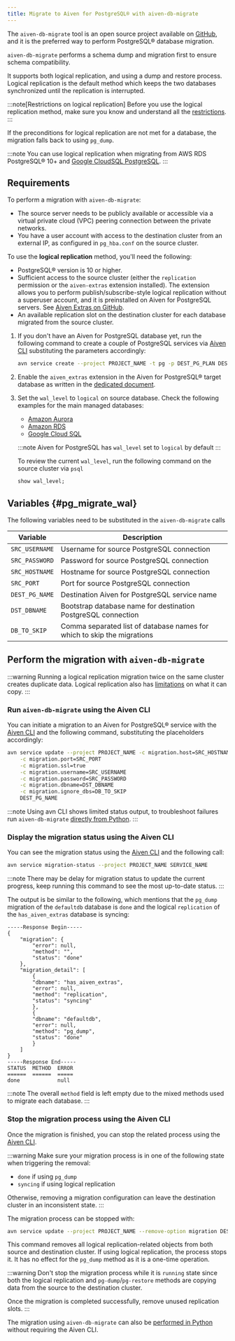 ```yaml
---
title: Migrate to Aiven for PostgreSQL® with aiven-db-migrate
---
```


The `aiven-db-migrate` tool is an open source project available on [GitHub](https://github.com/aiven/aiven-db-migrate), and it is the preferred way to perform PostgreSQL® database migration.

`aiven-db-migrate` performs a schema dump and migration first to ensure
schema compatibility.

It supports both logical replication, and using a dump and restore
process. Logical replication is the default method which keeps the two
databases synchronized until the replication is interrupted.

:::note[Restrictions on logical replication]
Before you use the logical replication method, make sure you know and
understand all the
[restrictions](https://www.postgresql.org/docs/current/logical-replication-restrictions.html).
:::

If the preconditions for logical replication are not met for a database,
the migration falls back to using `pg_dump`.

:::note
You can use logical replication when migrating from AWS RDS PostgreSQL®
10+ and [Google CloudSQL
PostgreSQL](https://cloud.google.com/sql/docs/release-notes#August_30_2021).
:::

## Requirements

To perform a migration with `aiven-db-migrate`:

-   The source server needs to be publicly available or accessible via a
    virtual private cloud (VPC) peering connection between the private
    networks.
-   You have a user account with access to the destination cluster from
    an external IP, as configured in `pg_hba.conf` on the source
    cluster.

To use the **logical replication** method, you'll need the
following:

-   PostgreSQL® version is 10 or higher.
-   Sufficient access to the source cluster (either the `replication`
    permission or the `aiven-extras` extension installed). The extension
    allows you to perform publish/subscribe-style logical replication
    without a superuser account, and it is preinstalled on Aiven for
    PostgreSQL servers. See [Aiven Extras on
    GitHub](https://github.com/aiven/aiven-extras).
-   An available replication slot on the destination cluster for each
    database migrated from the source cluster.

1.  If you don't have an Aiven for PostgreSQL database yet, run the
    following command to create a couple of PostgreSQL services via
    [Aiven CLI](/docs/tools/cli) substituting the
    parameters accordingly:

    ```bash
    avn service create --project PROJECT_NAME -t pg -p DEST_PG_PLAN DEST_PG_NAME
    ```

1.  Enable the `aiven_extras` extension in the Aiven for PostgreSQL®
    target database as written in the
    [dedicated document](/docs/products/postgresql/concepts/dba-tasks-pg#aiven_extras_extension).

1.  Set the `wal_level` to `logical` on source database. Check the
    following examples for the main managed databases:

    -   [Amazon Aurora](/docs/products/postgresql/howto/logical-replication-aws-aurora)
    -   [Amazon RDS](/docs/products/postgresql/howto/logical-replication-aws-rds)
    -   [Google Cloud SQL](/docs/products/postgresql/howto/logical-replication-gcp-cloudsql)

    :::note
    Aiven for PostgreSQL has `wal_level` set to `logical` by default
    :::

    To review the current `wal_level`, run the following command on the
    source cluster via `psql`

    ```sql
    show wal_level;
    ```

## Variables {#pg_migrate_wal}

The following variables need to be substituted in the `aiven-db-migrate`
calls

 | Variable       | Description                                                             |
 | -------------- | ----------------------------------------------------------------------- |
 | `SRC_USERNAME` | Username for source PostgreSQL connection                               |
 | `SRC_PASSWORD` | Password for source PostgreSQL connection                               |
 | `SRC_HOSTNAME` | Hostname for source PostgreSQL connection                               |
 | `SRC_PORT`     | Port for source PostgreSQL connection                                   |
 | `DEST_PG_NAME` | Destination Aiven for PostgreSQL service name                           |
 | `DST_DBNAME`   | Bootstrap database name for destination PostgreSQL connection           |
 | `DB_TO_SKIP`   | Comma separated list of database names for which to skip the migrations |

## Perform the migration with `aiven-db-migrate`

:::warning
Running a logical replication migration twice on the same cluster creates
duplicate data. Logical replication also has
[limitations](https://www.postgresql.org/docs/current/logical-replication-restrictions.html)
on what it can copy.
:::

### Run `aiven-db-migrate` using the Aiven CLI

You can initiate a migration to an Aiven for PostgreSQL® service with
the [Aiven CLI](/docs/tools/cli) and the following
command, substituting the placeholders accordingly:

```bash
avn service update --project PROJECT_NAME -c migration.host=SRC_HOSTNAME   \
    -c migration.port=SRC_PORT                                             \
    -c migration.ssl=true                                                  \
    -c migration.username=SRC_USERNAME                                     \
    -c migration.password=SRC_PASSWORD                                     \
    -c migration.dbname=DST_DBNAME                                         \
    -c migration.ignore_dbs=DB_TO_SKIP                                     \
    DEST_PG_NAME
```

:::note
Using avn CLI shows limited status output, to troubleshoot failures
run `aiven-db-migrate`
[directly from Python](run-aiven-db-migrate-python).
:::

### Display the migration status using the Aiven CLI

You can see the migration status using the
[Aiven CLI](/docs/tools/cli) and the
following call:

```bash
avn service migration-status --project PROJECT_NAME SERVICE_NAME
```

:::note
There may be delay for migration status to update the current progress,
keep running this command to see the most up-to-date status.
:::

The output is be similar to the following, which mentions that the
`pg_dump` migration of the `defaultdb` database is `done` and the
logical `replication` of the `has_aiven_extras` database is syncing:

```text
-----Response Begin-----
{
    "migration": {
        "error": null,
        "method": "",
        "status": "done"
    },
    "migration_detail": [
        {
        "dbname": "has_aiven_extras",
        "error": null,
        "method": "replication",
        "status": "syncing"
        },
        {
        "dbname": "defaultdb",
        "error": null,
        "method": "pg_dump",
        "status": "done"
        }
    ]
}
-----Response End-----
STATUS  METHOD  ERROR
======  ======  =====
done            null
```

:::note
The overall `method` field is left empty due to the mixed methods used
to migrate each database.
:::

### Stop the migration process using the Aiven CLI

Once the migration is finished, you can stop the related process using
the [Aiven CLI](/docs/tools/cli).

:::warning
Make sure your migration process is in one of the following state when
triggering the removal:

-   `done` if using `pg_dump`
-   `syncing` if using logical replication

Otherwise, removing a migration configuration can leave the destination
cluster in an inconsistent state.
:::

The migration process can be stopped with:

```bash
avn service update --project PROJECT_NAME --remove-option migration DEST_PG_NAME
```

This command removes all logical replication-related objects from
both source and destination cluster. If using logical replication, the
process stops it. It has no effect for the `pg_dump` method as it is a
one-time operation.

:::warning
Don't stop the migration process while it is `running` state since both
the logical replication and `pg-dump`/`pg-restore` methods are copying
data from the source to the destination cluster.

Once the migration is completed successfully, remove unused replication slots.
:::

The migration using `aiven-db-migrate` can also be
[performed in Python](run-aiven-db-migrate-python) without requiring the Aiven CLI.

